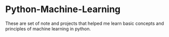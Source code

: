 # Python-Machine-Learning
These are set of note and projects that helped me learn basic concepts and principles of machine learning in python.
